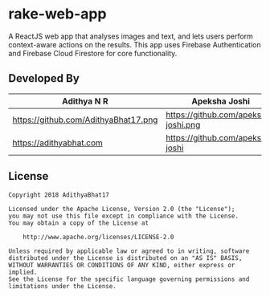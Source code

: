 # rake-web-app

A ReactJS web app that analyses images and text, and lets users perform context-aware actions on the results. This app uses Firebase Authentication and Firebase Cloud Firestore for core functionality.

## Developed By

| Adithya N R             | Apeksha Joshi                    | Ganavi J                        |
|-------------------------|----------------------------------|---------------------------------|
| https://github.com/AdithyaBhat17.png | https://github.com/apeksha-joshi.png | https://github.com/ganavee.png |
| https://adithyabhat.com | https://github.com/apeksha-joshi | https://linkedin.com/in/ganavee |

## License

    Copyright 2018 AdithyaBhat17

    Licensed under the Apache License, Version 2.0 (the "License");
    you may not use this file except in compliance with the License.
    You may obtain a copy of the License at

        http://www.apache.org/licenses/LICENSE-2.0

    Unless required by applicable law or agreed to in writing, software
    distributed under the License is distributed on an "AS IS" BASIS,
    WITHOUT WARRANTIES OR CONDITIONS OF ANY KIND, either express or implied.
    See the License for the specific language governing permissions and
    limitations under the License.
    
